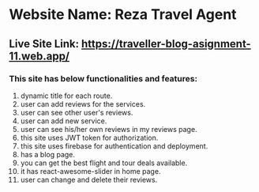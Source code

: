 # Website Name: Reza Travel Agent

## Live Site Link: https://traveller-blog-asignment-11.web.app/

### This site has below functionalities and features:

1. dynamic title for each route.
2. user can add reviews for the services.
3. user can see other user's reviews.
4. user can add new service.
5. user can see his/her own reviews in my reviews page.
6. this site uses JWT token for authorization.
7. this site uses firebase for authentication and deployment.
8. has a blog page.
9. you can get the best flight and tour deals available.
10. it has react-awesome-slider in home page.
11. user can change and delete their reviews.
